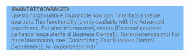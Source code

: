 <blockquote STYLE="background: #81BEF7;border-left:None"><span data-ttu-id="7ee62-101"><b>AVANZATE</b></span><span class="sxs-lookup"><span data-stu-id="7ee62-101"><b>ADVANCED</b></span></span><br /><span data-ttu-id="7ee62-102">Questa funzionalità è disponibile solo con l'interfaccia utente avanzata.</span><span class="sxs-lookup"><span data-stu-id="7ee62-102">This functionality is only available with the Advanced experience.</span></span> <span data-ttu-id="7ee62-103">Per altre informazioni, vedere [Personalizzazione dell'esperienza utente di Business Central](../ui-experiences.md) </span><span class="sxs-lookup"><span data-stu-id="7ee62-103">For more information, see [Customizing Your Business Central Experience](../ui-experiences.md) </span></span></blockquote>
